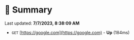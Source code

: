 # 📖 Summary
Last updated: **7/7/2023, 8:38:09 AM**

- `GET` [https://google.com](https://google.com) - **Up** (184ms)

